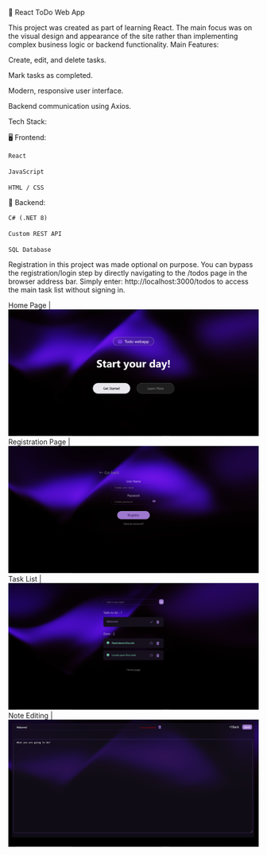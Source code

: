 📝 React ToDo Web App

This project was created as part of learning React. The main focus was on the visual design and appearance of the site rather than implementing complex business logic or backend functionality.
Main Features:

  Create, edit, and delete tasks.
  
  Mark tasks as completed.
  
  Modern, responsive user interface.
  
  Backend communication using Axios.

Tech Stack:

🖥️ Frontend:

    React
    
    JavaScript
    
    HTML / CSS

🔧 Backend:

    C# (.NET 8)
    
    Custom REST API
    
    SQL Database

Registration in this project was made optional on purpose. You can bypass the registration/login step by directly navigating to the /todos page in the browser address bar.
Simply enter: http://localhost:3000/todos to access the main task list without signing in.

Home Page | ![](screenshots/home_page.png)
Registration Page | ![](screenshots/reg_page.png)
Task List | ![](screenshots/todos_page.png)
Note Editing | ![](screenshots/todoNote_page.png)
